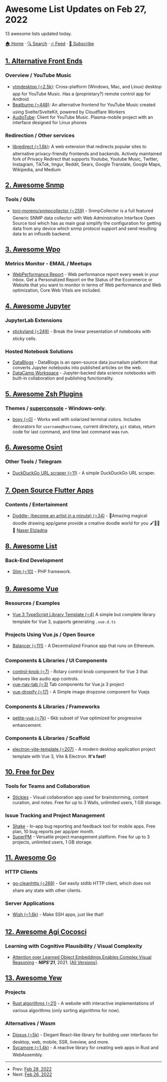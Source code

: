 # Awesome List Updates on Feb 27, 2022

13 awesome lists updated today.

[🏠 Home](/README.md) · [🔍 Search](https://www.trackawesomelist.com/search/) · [🔥 Feed](https://www.trackawesomelist.com/rss.xml) · [📮 Subscribe](https://trackawesomelist.us17.list-manage.com/subscribe?u=d2f0117aa829c83a63ec63c2f&id=36a103854c)



## [1. Alternative Front Ends](/content/mendel5/alternative-front-ends/README.md)

### Overview / YouTube Music

*   [ytmdesktop (⭐2.5k)](https://github.com/ytmdesktop/ytmdesktop): Cross-platform (Windows, Mac, and Linux) desktop app for YouTube Music. Has a (proprietary?) remote control app for Android
*   [Beatbump (⭐448)](https://github.com/snuffyDev/Beatbump): An alternative frontend for YouTube Music created using Svelte/SvelteKit, powered by Cloudflare Workers
*   [AudioTube](https://invent.kde.org/plasma-mobile/audiotube): Client for YouTube Music. Plasma-mobile project with an interface designed for Linux phones

### Redirection / Other services

*   [libredirect (⭐1.6k)](https://github.com/libredirect/libredirect): A web extension that redirects popular sites to alternative privacy-friendly frontends and backends. Actively maintained fork of Privacy Redirect that supports Youtube, Youtube Music, Twitter, Instagram, TikTok, Imgur, Reddit, Searx, Google Translate, Google Maps, Wikipedia, and Medium

## [2. Awesome Snmp](/content/eozer/awesome-snmp/README.md)

### Tools / GUIs

*   [toni-moreno/snmpcollector (⭐259)](https://github.com/toni-moreno/snmpcollector) - SnmpCollector is a full featured Generic SNMP data collector with Web Administration Interface Open Source tool which has as main goal simplify the configuration for getting data from any device which snmp protocol support and send resulting data to an influxdb backend.

## [3. Awesome Wpo](/content/davidsonfellipe/awesome-wpo/README.md)

### Metrics Monitor - EMAIL / Meetups

*   [WebPerformance Report](https://webperformancereport.com/) - Web performance report every week in your inbox. Get a Personalized Report on the Status of the Ecommerce or Website that you want to monitor in terms of Web performance and Web optimization, Core Web Vitals are included.

## [4. Awesome Jupyter](/content/markusschanta/awesome-jupyter/README.md)

### JupyterLab Extensions

*   [stickyland (⭐249)](https://github.com/xiaohk/stickyland) - Break the linear presentation of notebooks with sticky cells.

### Hosted Notebook Solutions

*   [DataBlogs](https://www.datablogs.co/) - DataBlogs is an open-source data journalism platform that converts Jupyter notebooks into published articles on the web.
*   [DataCamp Workspace](https://www.datacamp.com/workspace) - Jupyter-backed data science notebooks with built-in collaboration and publishing functionality.

## [5. Awesome Zsh Plugins](/content/unixorn/awesome-zsh-plugins/README.md)

### Themes / [superconsole](https://github.com/alexchmykhalo/superconsole)   \- Windows-only.

*   [boxy (⭐0)](https://github.com/evil-tim/boxy-zsh-theme) - Works well with solarized terminal colors. Includes decorators for `username@hostname`, current directory, `git` status, return code for last command, and time last command was run.

## [6. Awesome Osint](/content/jivoi/awesome-osint/README.md)

### Other Tools / Telegram

*   [DuckDuckGo URL scraper (⭐11)](https://github.com/its0x08/duckduckgo) - A simple DuckDuckGo URL scraper.

## [7. Open Source Flutter Apps](/content/tortuvshin/open-source-flutter-apps/README.md)

### Contents / Entertainment

*   [Doddle- (become an artist in a minute) (⭐34)](https://github.com/NaserElziadna/doddle) - 💚Amazing magical doodle drawing app/game provide a creative doodle world for you 🖌💛🌸💚 [Naser Elziadna](https://github.com/NaserElziadna)

## [8. Awesome List](/content/sindresorhus/awesome/README.md)

### Back-End Development

*   [Slim (⭐10)](https://github.com/nekofar/awesome-slim#readme) - PHP framework.

## [9. Awesome Vue](/content/vuejs/awesome-vue/README.md)

### Resources / Examples

*   [Vue 3 TypeScript Library Template (⭐4)](https://github.com/TinkoLiu/vue3-ts-lib-template) A simple but complete library template for Vue 3, supports generating `.vue.d.ts`

### Projects Using Vue.js / Open Source

*   [Balancer (⭐111)](https://github.com/balancer-labs/frontend-v2) - A Decentralized Finance app that runs on Ethereum.

### Components & Libraries / UI Components

*   [control-knob (⭐7)](https://github.com/slipmatio/control-knob) - Rotary control knob component for Vue 3 that behaves like audio app controls.
*   [vue-nav-tab (⭐3)](https://github.com/kien5436/vue-nav-tab) Tab components for Vue.js 3 project
*   [vue-dropify (⭐17)](https://github.com/khofaai/vue-dropify) - A Simple image dropzone component for Vuejs

### Components & Libraries / Frameworks

*   [petite-vue (⭐7k)](https://github.com/vuejs/petite-vue) - 6kb subset of Vue optimized for progressive enhancement.

### Components & Libraries / Scaffold

*   [electron-vite-template (⭐207)](https://github.com/umbrella22/electron-vite-template) - A modern desktop application project template with Vue 3, Vite & Electron. **It's fast!**

## [10. Free for Dev](/content/ripienaar/free-for-dev/README.md)

### Tools for Teams and Collaboration

*   [Stickies](https://stickies.app/) - Visual collaboration app used for brainstorming, content curation, and notes. Free for up to 3 Walls, unlimited users, 1 GB storage.

### Issue Tracking and Project Management

*   [Shake](https://www.shakebugs.com/) - In-app bug reporting and feedback tool for mobile apps. Free plan, 10 bug reports per app/per month.
*   [SuperPM](https://superpm.app/) - Versatile project management platform. Free for up to 3 projects, unlimited users, 1 GB storage.

## [11. Awesome Go](/content/avelino/awesome-go/README.md)

### HTTP Clients

*   [go-cleanhttp (⭐268)](https://github.com/hashicorp/go-cleanhttp) - Get easily stdlib HTTP client, which does not share any state with other clients.

### Server Applications

*   [Wish (⭐1.6k)](https://github.com/charmbracelet/wish) - Make SSH apps, just like that!

## [12. Awesome Agi Cocosci](/content/YuzheSHI/awesome-agi-cocosci/README.md)

### Learning with Cognitive Plausibility / Visual Complexity

*   [Attention over Learned Object Embeddings Enables Complex Visual Reasoning](https://proceedings.neurips.cc/paper/2021/hash/4c26774d852f62440fc746ea4cdd57f6-Abstract.html) - ***NIPS'21***, 2021. \[[All Versions](https://scholar.google.com/scholar?cluster=127829313460149801\&hl=en\&as_sdt=0,5)].

## [13. Awesome Yew](/content/jetli/awesome-yew/README.md)

### Projects

*   [Rust algorithms (⭐21)](https://github.com/Jondolf/rust-algorithms) - A website with interactive implementations of various algorithms (only sorting algorithms for now).

### Alternatives / Wasm

*   [Dioxus (⭐5k)](https://github.com/DioxusLabs/dioxus) - Elegant React-like library for building user interfaces for desktop, web, mobile, SSR, liveview, and more.
*   [Sycamore (⭐1.4k)](https://github.com/sycamore-rs/sycamore) - A reactive library for creating web apps in Rust and WebAssembly.

---

- Prev: [Feb 28, 2022](/content/2022/02/28/README.md)
- Next: [Feb 26, 2022](/content/2022/02/26/README.md)